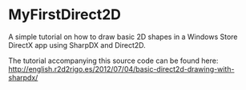 MyFirstDirect2D
===============

A simple tutorial on how to draw basic 2D shapes in a Windows Store DirectX app using SharpDX and Direct2D.

The tutorial accompanying this source code can be found here: http://english.r2d2rigo.es/2012/07/04/basic-direct2d-drawing-with-sharpdx/
